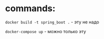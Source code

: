 # commands:
`docker build -t spring_boot .`      - эту не надо

`docker-compose up`                  - можно только эту

